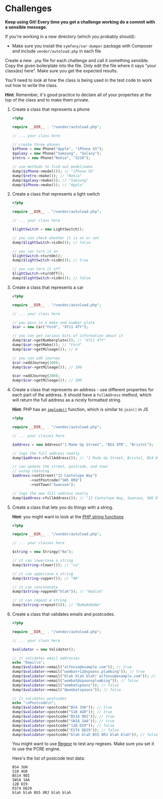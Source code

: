 # Challenges

**Keep using Git! Every time you get a challenge working do a commit with a sensible message.**

If you're working in a new directory (which you probably should):

- Make sure you install the `symfony/var-dumper` package with Composer and include `vendor/autoload.php` in each file

Create a new `.php` file for each challenge and call it something sensible. Copy the given boilerplate into the file. Only edit the file where it says "your class(es) here". Make sure you get the expected results.

You'll need to look at how the class is being used in the test code to work out how to write the class.

**Hint**: Remember, it's good practice to declare all of your properties at the top of the class and to make them private.

1) Create a class that represents a phone

    ```php
    <?php

    require __DIR__ . "/vendor/autoload.php";

    // ... your class here

    // create three phones
    $iPhone = new Phone("Apple", "iPhone XS");
    $galaxy = new Phone("Samsung", "Galaxy");
    $retro = new Phone("Nokia", "3210");

    // use methods to find out model/make
    dump($iPhone->model()); // "iPhone XS"
    dump($retro->make()); // "Nokia"
    dump($galaxy->make()); // "Samsung"
    dump($iPhone->make()); // "Apple"
    ```

1) Create a class that represents a light switch

    ```php
    <?php

    require __DIR__ . "/vendor/autoload.php";

    // ... your class here

    $lightSwitch = new LightSwitch();

    // you can check whether it is on or not
    dump($lightSwitch->isOn()); // false

    // you can turn it on
    $lightSwitch->turnOn();
    dump($lightSwitch->isOn()); // true

    // you can turn it off
    $lightSwitch->turnOff();
    dump($lightSwitch->isOn()); // false
    ```



1) Create a class that represents a car

    ```php
    <?php

    require __DIR__ . "/vendor/autoload.php";

    // ... your class here

    // you pass in a make and number plate
    $car = new Car("Ford", "XY11 4TY");

    // you can get various bits of information about it
    dump($car->getNumberplate()); // "XY11 4TY"
    dump($car->getMake()); // "Ford"
    dump($car->getMileage()); // 0

    // you can add journey
    $car->addJourney(100);
    dump($car->getMileage()); // 100

    $car->addJourney(200);
    dump($car->getMileage()); // 300
    ```


1) Create a class that represents an address - use different properties for each part of the address. It should have a `fullAddress` method, which will return the full address as a nicely formatted string.

    **Hint**: PHP has an [`implode()`](http://php.net/manual/en/function.implode.php) function, which is similar to `join()` in JS

    ```php
    <?php

    require __DIR__ . "/vendor/autoload.php";

    // ... your classes here

    $address = new Address("1 Made Up Street", "BS4 8TR", "Bristol");

    // logs the full address neatly
    dump($address->fullAddress()); // "1 Made Up Street, Bristol, BS4 8TR"

    // can update the street, postcode, and town
    // using chaining
    $address->setStreet("12 Cantelope Way")
            ->setPostcode("SW5 8RQ")
            ->setTown("Swansea");

    // logs the new full address neatly
    dump($address->fullAddress()); // "12 Cantelope Way, Swansea, SW5 8RQ"
    ```

1) Create a class that lets you do things with a string.

    **Hint**: you might want to look at the [PHP string functions](http://www.php.net/manual/en/ref.strings.php)

    ```php
    <?php

    require __DIR__ . "/vendor/autoload.php";

    // ... your classes here

    $string = new Stringy("Na");

    // it can lowercase a string
    dump($string->lower()); // "na"

    // it can uppercase a string
    dump($string->upper()); // "NA"

    // it can concatenate
    dump($string->append("blah")); // "Nablah"

    // it can repeat a string
    dump($string->repeat(5)); // "NaNaNaNaNa"
    ```

1) Create a class that validates emails and postcodes.

    ```php
    <?php

    require __DIR__ . "/vendor/autoload.php";

    // ... your class here

    $validator = new Validator();

    // it validates email addresses
    echo "Email\n";
    dump($validator->email("alfonso@example.com")); // true
    dump($validator->email("wombat+12@spoons.plumbing")); // true
    dump($validator->email("blah blah blah! alfonso@example.com")); // false
    dump($validator->email("wombat@spoonsplumbing")); // false
    dump($validator->email("wombatspoons")); // false
    dump($validator->email("@wombatspoons")); // false

    // it validates postcodes
    echo "\nPostcode\n";
    dump($validator->postcode("BS4 3UH")); // true
    dump($validator->postcode("S10 4GR")); // true
    dump($validator->postcode("BS14 9DI")); // true
    dump($validator->postcode("SW1A 1AA")); // true
    dump($validator->postcode("12B DI9")); // false
    dump($validator->postcode("EST4 DD29")); // false
    dump($validator->postcode("blah blah BS5 8RJ blah blah")); // false
    ```

    You might want to use [Regexr](https://regexr.com) to test any regexes. Make sure you set it to use the PCRE engine.

    Here's the list of postcode test data:

    ```
    BS4 3UH
    S10 4GR
    BS14 9DI
    SW1A 1AA
    12B DI9
    EST4 DD29
    blah blah BS5 8RJ blah blah
    ```
